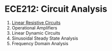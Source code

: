 # ECE212: Circuit Analysis
1. [Linear Resistive Circuits](/ECE212/1_LinearResistiveCircuits.pdf)
2. Operational Amplifiers
3. Linear Dynamic Circuits
4. Sinusoidal Steady State Analysis
5. Frequency Domain Analysis